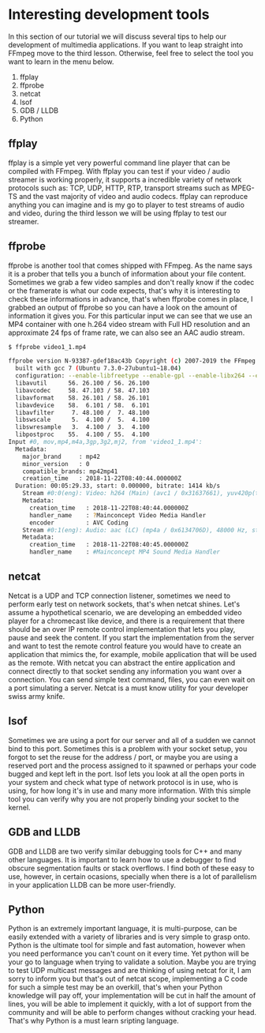 # Interesting development tools

In this section of our tutorial we will discuss several tips to help our development of multimedia applications. If you want to leap straight into FFmpeg move to the
third lesson. Otherwise, feel free to select the tool you want to learn in the menu below.

1. ffplay
2. ffprobe
3. netcat
4. lsof
5. GDB / LLDB
6. Python

## ffplay

ffplay is a simple yet very powerful command line player that can be compiled with FFmpeg. With ffplay you can test if your video / audio streamer is working properly, it supports
a incredible variety of network protocols such as: TCP, UDP, HTTP, RTP, transport streams such as MPEG-TS and the vast majority of video and audio codecs. ffplay can reproduce
anything you can imagine and is my go to player to test streams of audio and video, during the third lesson we will be using ffplay to test our streamer.

## ffprobe

ffprobe is another tool that comes shipped with FFmpeg. As the name says it is a prober that tells you a bunch of information about your file content. Sometimes we grab a few video samples
and don't really know if the codec or the framerate is what our code expects, that's why it is interesting to check these informations in advance, that's when ffprobe comes in place, I grabbed
an output of ffprobe so you can have a look on the amount of information it gives you. For this particular input we can see that we use an MP4 container with one h.264 video stream with Full HD resolution
and an approximate 24 fps of frame rate, we can also see an AAC audio stream.

```sh
$ ffprobe video1_1.mp4 

ffprobe version N-93387-gdef18ac43b Copyright (c) 2007-2019 the FFmpeg developers
  built with gcc 7 (Ubuntu 7.3.0-27ubuntu1~18.04)
  configuration: --enable-libfreetype --enable-gpl --enable-libx264 --enable-libvpx --enable-shared --enable-ffplay
  libavutil      56. 26.100 / 56. 26.100
  libavcodec     58. 47.103 / 58. 47.103
  libavformat    58. 26.101 / 58. 26.101
  libavdevice    58.  6.101 / 58.  6.101
  libavfilter     7. 48.100 /  7. 48.100
  libswscale      5.  4.100 /  5.  4.100
  libswresample   3.  4.100 /  3.  4.100
  libpostproc    55.  4.100 / 55.  4.100
Input #0, mov,mp4,m4a,3gp,3g2,mj2, from 'video1_1.mp4':
  Metadata:
    major_brand     : mp42
    minor_version   : 0
    compatible_brands: mp42mp41
    creation_time   : 2018-11-22T08:40:44.000000Z
  Duration: 00:05:29.33, start: 0.000000, bitrate: 1414 kb/s
    Stream #0:0(eng): Video: h264 (Main) (avc1 / 0x31637661), yuv420p(tv, bt709), 1920x1080, 1090 kb/s, 23.98 fps, 23.98 tbr, 24k tbn, 47.95 tbc (default)
    Metadata:
      creation_time   : 2018-11-22T08:40:44.000000Z
      handler_name    : ?Mainconcept Video Media Handler
      encoder         : AVC Coding
    Stream #0:1(eng): Audio: aac (LC) (mp4a / 0x6134706D), 48000 Hz, stereo, fltp, 317 kb/s (default)
    Metadata:
      creation_time   : 2018-11-22T08:40:45.000000Z
      handler_name    : #Mainconcept MP4 Sound Media Handler
```

## netcat

Netcat is a UDP and TCP connection listener, sometimes we need to perform early test on network sockets, that's when netcat shines. Let's assume a hypothetical scenario, we are developing an embedded video
player for a chromecast like device, and there is a requirement that there should be an over IP remote control implementation that lets you play, pause and seek the content. If you
start the implementation from the server and want to test the remote control feature you would have to create an application that mimics the, for example, mobile application that will be used as the 
remote. With netcat you can abstract the entire application and connect directly to that socket sending any information you want over a connection. You can send simple text command, files, you can even
wait on a port simulating a server. Netcat is a must know utility for your developer swiss army knife.

## lsof

Sometimes we are using a port for our server and all of a sudden we cannot bind to this port. Sometimes this is a problem with your socket setup, you forgot to set the reuse for the address / port, or maybe
you are using a reserved port and the process assigned to it spawned or perhaps your code bugged and kept left in the port. lsof lets you look at all the open ports in your system and check what type
of network protocol is in use, who is using, for how long it's in use and many more information. With this simple tool you can verify why you are not properly binding your socket to the kernel. 

## GDB and LLDB

GDB and LLDB are two verify similar debugging tools for C++ and many other languages. It is important to learn how to use a debugger to find obscure segmentation faults or stack overflows. I find both of these easy to use, however, in certain ocasions, specially when there is a lot of parallelism in your application LLDB can be more user-friendly.

## Python

Python is an extremely important language, it is multi-purpose, can be easily extended with a variety of libraries and is very simple to grasp onto. Python is the ultimate tool for simple and fast automation, however when you need performance you can't count on it every time. Yet python will be your go to language when trying to validate a solution. Maybe you are trying to test UDP multicast messages and are thinking of using netcat for it, I am sorry to inform you but that's
out of netcat scope, implementing a C code for such a simple test may be an overkill, that's when your Python knowledge will pay off, your implementation will be cut in half the amount of lines, you will be able to implement it quickly, with a lot of support from the community and will be able to perform changes without cracking your head. That's why Python is a must learn sripting language. 
